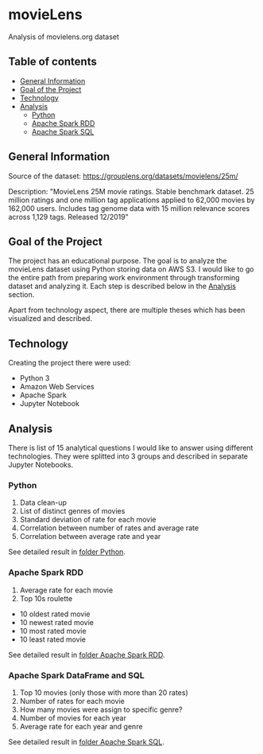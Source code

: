 # movieLens
Analysis of movielens.org dataset

## Table of contents
* [General Information](#general-information)
* [Goal of the Project](goal-of-the-project)
* [Technology](#technology)
* [Analysis](#analysis)
  * [Python](#python)
  * [Apache Spark RDD](#apache-spark-rdd)
  * [Apache Spark SQL](#apache-spark-sql)

## General Information
Source of the dataset: https://grouplens.org/datasets/movielens/25m/

Description: "MovieLens 25M movie ratings. Stable benchmark dataset. 25 million ratings and one million tag applications applied to 62,000 movies by 162,000 users. Includes tag genome data with 15 million relevance scores across 1,129 tags. Released 12/2019"


## Goal of the Project
The project has an educational purpose. The goal is to analyze the movieLens dataset using Python storing data on AWS S3.
I would like to go the entire path from preparing work environment through transforming dataset and analyzing it. Each step is described below in the [Analysis](#analysis) section.

Apart from technology aspect, there are multiple theses which has been visualized and described.

## Technology
Creating the project there were used:
* Python 3
* Amazon Web Services
* Apache Spark
* Jupyter Notebook

## Analysis
There is list of 15 analytical questions I would like to answer using different technologies. They were splitted into 3 groups and described in separate Jupyter Notebooks.


### Python
1. Data clean-up
2. List of distinct genres of movies
3. Standard deviation of rate for each movie
4. Correlation between number of rates and average rate
5. Correlation between average rate and year

See detailed result in [folder Python](http://github.com/mtomzynski).

### Apache Spark RDD
1. Average rate for each movie
2. Top 10s roulette
* 10 oldest rated movie
* 10 newest rated movie
* 10 most rated movie
* 10 least rated movie

See detailed result in [folder Apache Spark RDD](http://github.com/mtomzynski).

### Apache Spark DataFrame and SQL
1. Top 10 movies (only those with more than 20 rates)
2. Number of rates for each movie
3. How many movies were assign to specific genre?
4. Number of movies for each year
5. Average rate for each year and genre

See detailed result in [folder Apache Spark SQL](http://github.com/mtomzynski).
